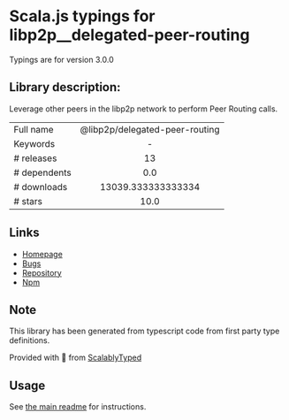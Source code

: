 
# Scala.js typings for libp2p__delegated-peer-routing

Typings are for version 3.0.0

## Library description:
Leverage other peers in the libp2p network to perform Peer Routing calls.

|                    |                 |
| ------------------ | :-------------: |
| Full name          | @libp2p/delegated-peer-routing |
| Keywords           | - |
| # releases         | 13 |
| # dependents       | 0.0 |
| # downloads        | 13039.333333333334 |
| # stars            | 10.0 |

## Links
- [Homepage](https://github.com/libp2p/js-libp2p-delegated-peer-routing#readme)
- [Bugs](https://github.com/libp2p/js-libp2p-delegated-peer-routing/issues)
- [Repository](https://github.com/libp2p/js-libp2p-delegated-peer-routing)
- [Npm](https://www.npmjs.com/package/%40libp2p%2Fdelegated-peer-routing)
    


## Note
This library has been generated from typescript code from first party type definitions.

Provided with :purple_heart: from [ScalablyTyped](https://github.com/oyvindberg/ScalablyTyped)

## Usage
See [the main readme](../../readme.md) for instructions.



